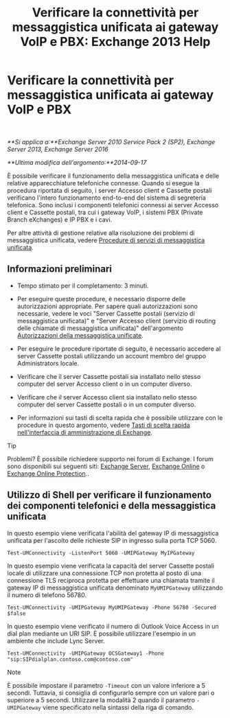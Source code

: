﻿---
title: 'Verificare la connettività per messaggistica unificata ai gateway VoIP e PBX: Exchange 2013 Help'
TOCTitle: Verificare la connettività per messaggistica unificata ai gateway VoIP e PBX
ms:assetid: 2aca8631-a99a-4e29-aff0-e462385f03b2
ms:mtpsurl: https://technet.microsoft.com/it-it/library/Aa996906(v=EXCHG.150)
ms:contentKeyID: 56269830
ms.date: 05/22/2018
mtps_version: v=EXCHG.150
ms.translationtype: MT
---

# Verificare la connettività per messaggistica unificata ai gateway VoIP e PBX

 

_**Si applica a:**Exchange Server 2010 Service Pack 2 (SP2), Exchange Server 2013, Exchange Server 2016_

_**Ultima modifica dell'argomento:**2014-09-17_

È possibile verificare il funzionamento della messaggistica unificata e delle relative apparecchiature telefoniche connesse. Quando si esegue la procedura riportata di seguito, i server Accesso client e Cassette postali verificano l'intero funzionamento end-to-end del sistema di segreteria telefonica. Sono inclusi i componenti telefonici connessi ai server Accesso client e Cassette postali, tra cui i gateway VoIP, i sistemi PBX (Private Branch eXchanges) e IP PBX e i cavi.

Per altre attività di gestione relative alla risoluzione dei problemi di messaggistica unificata, vedere [Procedure di servizi di messaggistica unificata](um-services-procedures-exchange-2013-help.md).

## Informazioni preliminari

  - Tempo stimato per il completamento: 3 minuti.

  - Per eseguire queste procedure, è necessario disporre delle autorizzazioni appropriate. Per sapere quali autorizzazioni sono necessarie, vedere le voci "Server Cassette postali (servizio di messaggistica unificata)" e "Server Accesso client (servizio di routing delle chiamate di messaggistica unificata)" dell'argomento [Autorizzazioni della messaggistica unificate](unified-messaging-permissions-exchange-2013-help.md).

  - Per eseguire le procedure riportate di seguito, è necessario accedere al server Cassette postali utilizzando un account membro del gruppo Administrators locale.

  - Verificare che il server Cassette postali sia installato nello stesso computer del server Accesso client o in un computer diverso.

  - Verificare che il server Accesso client sia installato nello stesso computer del server Cassette postali o in un computer diverso.

  - Per informazioni sui tasti di scelta rapida che è possibile utilizzare con le procedure in questo argomento, vedere [Tasti di scelta rapida nell'interfaccia di amministrazione di Exchange](keyboard-shortcuts-in-the-exchange-admin-center-exchange-online-protection-help.md).


> [!TIP]
> Problemi? È possibile richiedere supporto nei forum di Exchange. I forum sono disponibili sui seguenti siti: <A href="https://go.microsoft.com/fwlink/p/?linkid=60612">Exchange Server</A>, <A href="https://go.microsoft.com/fwlink/p/?linkid=267542">Exchange Online</A> o <A href="https://go.microsoft.com/fwlink/p/?linkid=285351">Exchange Online Protection</A>..



## Utilizzo di Shell per verificare il funzionamento dei componenti telefonici e della messaggistica unificata

In questo esempio viene verificata l'abilità del gateway IP di messaggistica unificata per l'ascolto delle richieste SIP in ingresso sulla porta TCP 5060.

    Test-UMConnectivity -ListenPort 5060 -UMIPGateway MyIPGateway

In questo esempio viene verificata la capacità del server Cassette postali locale di utilizzare una connessione TCP non protetta al posto di una connessione TLS reciproca protetta per effettuare una chiamata tramite il gateway IP di messaggistica unificata denominato `MyUMIPGateway` utilizzando il numero di telefono 56780.

    Test-UMConnectivity -UMIPGateway MyUMIPGateway -Phone 56780 -Secured $false

In questo esempio viene verificato il numero di Outlook Voice Access in un dial plan mediante un URI SIP. È possibile utilizzare l'esempio in un ambiente che include Lync Server.

    Test-UMConnectivity -UMIPGateway OCSGateway1 -Phone "sip:SIPdialplan.contoso.com@contoso.com"


> [!NOTE]
> È possibile impostare il parametro <CODE>-Timeout</CODE> con un valore inferiore a 5 secondi. Tuttavia, si consiglia di configurarlo sempre con un valore pari o superiore a 5 secondi. Utilizzare la modalità 2 quando il parametro <CODE>&shy;UMIPGateway</CODE> viene specificato nella sintassi della riga di comando.


